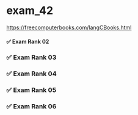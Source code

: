 # exam_42
  
https://freecomputerbooks.com/langCBooks.html   

#### ✅ Exam Rank 02

### ✅ Exam Rank 03

### ✅ Exam Rank 04

### ✅ Exam Rank 05

### ✅ Exam Rank 06

